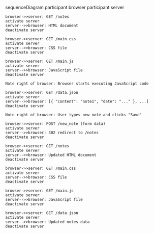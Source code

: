 sequenceDiagram
    participant browser
    participant server

    browser->>server: GET /notes
    activate server
    server-->>browser: HTML document
    deactivate server

    browser->>server: GET /main.css
    activate server
    server-->>browser: CSS file
    deactivate server

    browser->>server: GET /main.js
    activate server
    server-->>browser: JavaScript file
    deactivate server

    Note right of browser: Browser starts executing JavaScript code

    browser->>server: GET /data.json
    activate server
    server-->>browser: [{ "content": "note1", "date": "..." }, ...]
    deactivate server

    Note right of browser: User types new note and clicks "Save"

    browser->>server: POST /new_note (form data)
    activate server
    server-->>browser: 302 redirect to /notes
    deactivate server

    browser->>server: GET /notes
    activate server
    server-->>browser: Updated HTML document
    deactivate server

    browser->>server: GET /main.css
    activate server
    server-->>browser: CSS file
    deactivate server

    browser->>server: GET /main.js
    activate server
    server-->>browser: JavaScript file
    deactivate server

    browser->>server: GET /data.json
    activate server
    server-->>browser: Updated notes data
    deactivate server
